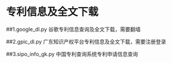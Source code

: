 # 专利信息及全文下载

##1.google_dl.py	  谷歌专利信息查询及全文下载，需要翻墙

##2.gpic_dl.py      广东知识产权平台专利信息及全文下载，需要注册登录

##3.sipo_info_gk.py 中国专利查询系统专利申请信息查询
